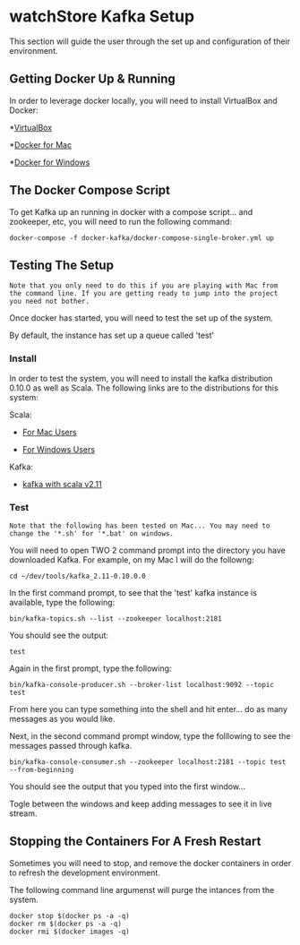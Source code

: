 # watchStore Kafka Setup

This section will guide the user through the set up and configuration of their environment.

## Getting Docker Up & Running

In order to leverage docker locally, you will need to install VirtualBox and Docker:

*[VirtualBox](https://www.virtualbox.org/wiki/Downloads)

*[Docker for Mac](https://docs.docker.com/engine/installation/mac/)

*[Docker for Windows](https://docs.docker.com/engine/installation/windows/)


## The Docker Compose Script

To get Kafka up an running in docker with a compose script... and zookeeper, etc, you will need to run the following command:

```
docker-compose -f docker-kafka/docker-compose-single-broker.yml up
```

## Testing The Setup

```
Note that you only need to do this if you are playing with Mac from the command line. If you are getting ready to jump into the project you need not bother.
```

Once docker has started, you will need to test the set up of the system.

By default, the instance has set up a queue called 'test'

### Install

In order to test the system, you will need to install the kafka distribution 0.10.0 as well as Scala. The following links are to the distributions for this system:

Scala:

* [For Mac Users](http://sourabhbajaj.com/mac-setup/Scala/README.html)

* [For Windows Users](http://www.scala-lang.org/download/install.html)

Kafka:

* [kafka with scala v2.11](http://kafka.apache.org/downloads.html)

### Test

``` 
Note that the following has been tested on Mac... You may need to change the '*.sh' for '*.bat' on windows.
```

You will need to open TWO 2 command prompt into the directory you have downloaded Kafka. For example, on my Mac I will do the followng:

```
cd ~/dev/tools/kafka_2.11-0.10.0.0
```


In the first command prompt, to see that the 'test' kafka instance is available, type the following:

```
bin/kafka-topics.sh --list --zookeeper localhost:2181
```

You should see the output:

```
test
```

Again in the first prompt, type the following:

```
bin/kafka-console-producer.sh --broker-list localhost:9092 --topic test
```

From here you can type something into the shell and hit enter... do as many messages as you would like.

Next, in the second command prompt window, type the folllowing to see the messages passed through kafka.

```
bin/kafka-console-consumer.sh --zookeeper localhost:2181 --topic test --from-beginning
```

You should see the output that you typed into the first window...

Togle between the windows and keep adding messages to see it in live stream.

## Stopping the Containers For A Fresh Restart

Sometimes you will need to stop, and remove the docker containers in order to refresh the development environment. 

The following command line argumenst will purge the intances from the system.

```
docker stop $(docker ps -a -q)
docker rm $(docker ps -a -q)
docker rmi $(docker images -q)
```


